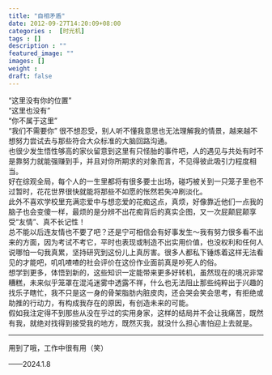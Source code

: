 ```yaml
---
title: "自相矛盾"
date: 2012-09-27T14:20:09+08:00
categories :  [时光机]
tags : []
description : ""
featured_image: ""
images: []
weight : 
draft: false
---
```


“这里没有你的位置”  
“这里也没有”  
“你不属于这里”  
“我们不需要你”<!--more-->
很不想忍受，别人听不懂我意思也无法理解我的情景，越来越不想努力尝试去与那些符合大众标准的大脑回路沟通。  
也很少发生悟性够高的家伙留意到这里有只怪胎的事件吧，人的遇见与共处有时不是靠努力就能强赚到手，并且对你所期求的对象而言，不见得彼此吸引力程度相当。  
好在综观全局，每个人的一生里都将有很多要士出场，碰巧被关到一只笼子里也不过暂时，花花世界很快就能将那些不如愿的怅然若失冲刷淡化。  
此外不喜欢学校里充满恋爱中与想恋爱的花痴这点，真烦，好像靠近他们一点我的脑子也会变傻一样，最烦的是分辨不出花痴背后的真实企图，又一次屁颠屁颠享受“友情”、真不长记性！  
总不能以后连友情也不要了吧？还是宁可相信会有好事发生～我有努力很多看不出来的方面，因为考试不考它，平时也表现或制造不出实用价值，也没权利和任何人说哪怕一句我真累，坚持研究到这份儿上真厉害。很多人都私下锤炼着这样无法看见的才能吧，叽叽喳喳的社会评价在这份作业面前真是吵死人的俗。  
想学到更多，体悟到新的，这些知识一定能带来更多好转机，虽然现在的境况非常糟糕，未来似乎笼罩在混沌迷雾中透露不祥，什么也无法阻止那些纯粹出于兴趣的找乐子瞎忙，我不只是这一身的骨架脂肪内脏皮肉，还会哭会笑会思考，有拒绝或助推的行动力，有构成我存在的原因，有创造未来的可能。  
假如我注定得不到那些从没在乎过的实用身家，这样的结局并不会让我痛苦，既然有我，就绝对找得到接受我的地方，既然灭我，就没什么担心害怕迎上去就是。  

---

用到了哦，工作中很有用（笑）

——2024.1.8